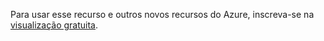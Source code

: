 Para usar esse recurso e outros novos recursos do Azure, inscreva-se na [visualização gratuita](https://account.windowsazure.com/PreviewFeatures).



<!--HONumber=Nov16_HO3-->


